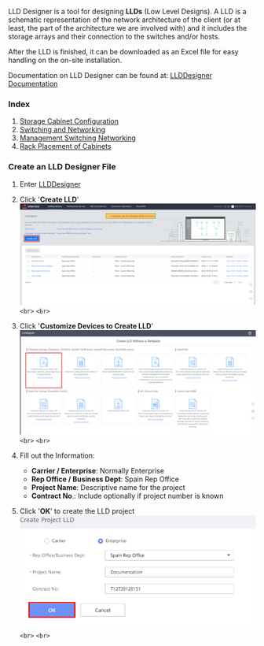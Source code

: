 LLD Designer is a tool for designing **LLDs** (Low Level Designs). A LLD is a schematic representation of the network architecture of the client (or at least, the part of the architecture we are involved with) and it includes the storage arrays and their connection to the switches and/or hosts.

After the LLD is finished, it can be downloaded as an Excel file for easy handling on the on-site installation.

Documentation on LLD Designer can be found at: [LLDDesigner Documentation](https://lld.support.eservice.huawei.com/help/en/index.html#en-us_topic_0124134914.html)

### Index

1. [Storage Cabinet Configuration](../LLD%20Designer/Storage%20Cabinet%20Configuration.md)
2. [Switching and Networking](../LLD%20Designer/Switching%20&%20Networking.md)
3. [Management Switching Networking](../LLD%20Designer/Management%20Switching%20Networking.md)
4. [Rack Placement of Cabinets](../LLD%20Designer/Rack%20Placement%20of%20Cabinets.md)

### Create an LLD Designer File

1. Enter [LLDDesigner](https://support.eservice.huawei.com/#/Delivery/LLD_Storage;domain=storage)
2. Click '**Create LLD**'
   ![LLDDesignerIntro001](../../Images/LLDDesignerIntro001.png)`<br>`
   `<br>`
3. Click '**Customize Devices to Create LLD**'
   ![LLDDesignerIntro002](../../Images/LLDDesignerIntro002.png)`<br>`
   `<br>`
4. Fill out the Information:

   - **Carrier / Enterprise**: Normally Enterprise
   - **Rep Office / Business Dept**: Spain Rep Office
   - **Project Name**: Descriptive name for the project
   - **Contract No**.: Include optionally if project number is known
5. Click '**OK**' to create the LLD project
   ![LLDDesignerIntro003](../../Images/LLDDesignerIntro003.png)`<br>`
   `<br>`
